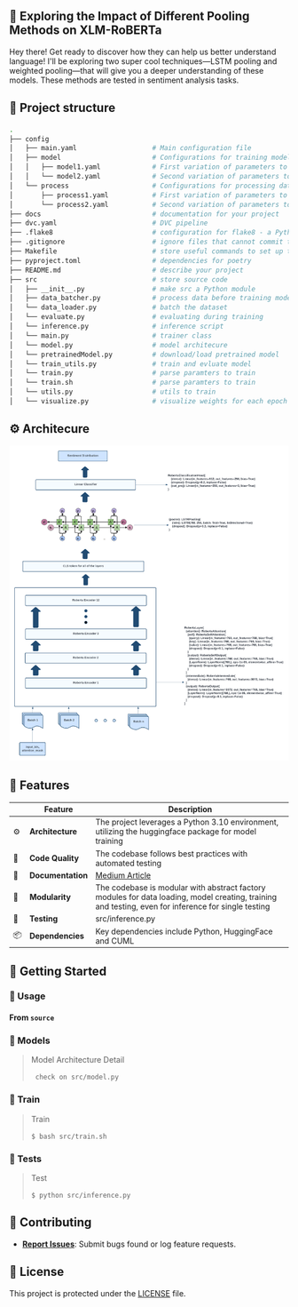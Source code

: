 ## 🤖 Exploring the Impact of Different Pooling Methods on XLM-RoBERTa

Hey there! Get ready to discover how they can help us better understand language! I'll be exploring two super cool techniques—LSTM pooling and weighted pooling—that will give you a deeper understanding of these models. These methods are tested in sentiment analysis tasks.



## 📍 Project structure
```bash
.
├── config                      
│   ├── main.yaml                   # Main configuration file
│   ├── model                       # Configurations for training model
│   │   ├── model1.yaml             # First variation of parameters to train model
│   │   └── model2.yaml             # Second variation of parameters to train model
│   └── process                     # Configurations for processing data
│       ├── process1.yaml           # First variation of parameters to process data
│       └── process2.yaml           # Second variation of parameters to process data
├── docs                            # documentation for your project
├── dvc.yaml                        # DVC pipeline
├── .flake8                         # configuration for flake8 - a Python formatter tool
├── .gitignore                      # ignore files that cannot commit to Git
├── Makefile                        # store useful commands to set up the environment
├── pyproject.toml                  # dependencies for poetry
├── README.md                       # describe your project
├── src                             # store source code
│   ├── __init__.py                 # make src a Python module 
│   ├── data_batcher.py             # process data before training model
│   └── data_loader.py              # batch the dataset
│   └── evaluate.py                 # evaluating during training
│   └── inference.py                # inference script
│   └── main.py                     # trainer class
│   └── model.py                    # model architecure
│   └── pretrainedModel.py          # download/load pretrained model 
│   └── train_utils.py              # train and evluate model
│   └── train.py                    # parse paramters to train
│   └── train.sh                    # parse paramters to train
│   └── utils.py                    # utils to train
│   └── visualize.py                # visualize weights for each epoch

```


## ⚙️ Architecure
<img title="LSTM Pooling on XLM-RoBERTa" src="docs/lstm.png">


## 🧩 Features

|    |   Feature         | Description |
|----|-------------------|---------------------------------------------------------------|
| ⚙️  | **Architecture**  | The project leverages a Python 3.10 environment, utilizing the huggingface package for model training |
| 🔩 | **Code Quality**  | The codebase follows best practices with automated testing |
| 📄 | **Documentation** | [Medium Article](https://medium.com/@eaintthetrsc/tapping-into-xlm-robertas-hidden-potential-14e18a65b8b8)|
| 🧩 | **Modularity**    | The codebase is modular with abstract factory modules for data loading, model creating, training and testing, even for inference for single testing|
| 🧪 | **Testing**       | src/inference.py |
| 📦 | **Dependencies**  | Key dependencies include Python, HuggingFace and CUML |


## 🚀 Getting Started
### 🤖 Usage

<h4>From <code>source</code></h4>

### 🤖 Models

> Model Architecture Detail
> ```console
>  check on src/model.py
> ```

### 🚀 Train
> Train
> ```console
> $ bash src/train.sh
> ```

### 🧪 Tests

> Test
> ```console
> $ python src/inference.py
> ```



## 🤝 Contributing

- **[Report Issues](https://github.com/rsceth/Language-Model-Pooling-Exploration/issues)**: Submit bugs found or log feature requests.



## 📄 License

This project is protected under the [LICENSE](LICENSE) file.
